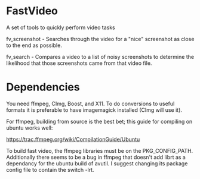 # FastVideo
A set of tools to quickly perform video tasks

fv_screenshot - Searches through the video for a "nice" screenshot as close to the end as possible.

fv_search - Compares a video to a list of noisy screenshots to determine the likelihood that those screenshots came from that video file.

# Dependencies

You need ffmpeg, CImg, Boost, and X11. To do conversions to useful formats it is preferable to have imagemagick installed (CImg will use it).

For ffmpeg, building from source is the best bet; this guide for compiling on ubuntu works well:

https://trac.ffmpeg.org/wiki/CompilationGuide/Ubuntu

To build fast video, the ffmpeg libraries must be on the PKG_CONFIG_PATH. Additionally there seems to be a bug in ffmpeg that doesn't add librt as a dependancy for the ubuntu build of avutil. I suggest changing its package config file to contain the switch -lrt. 

